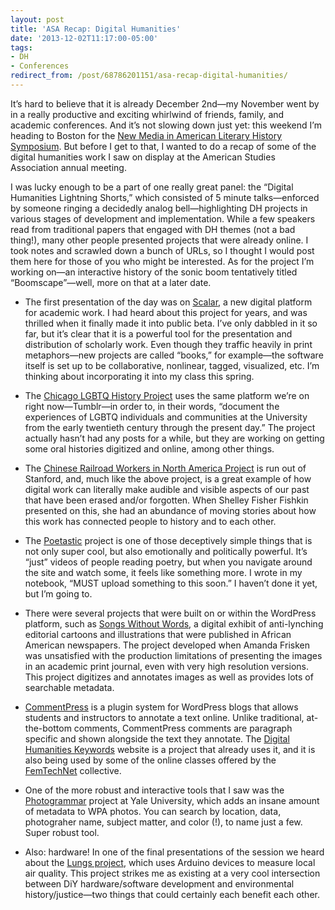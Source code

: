 ```yaml
---
layout: post 
title: 'ASA Recap: Digital Humanities' 
date: '2013-12-02T11:17:00-05:00' 
tags: 
- DH 
- Conferences 
redirect_from: /post/68786201151/asa-recap-digital-humanities/
---
```


It’s hard to believe that it is already December 2nd—my November went by in a really productive and exciting whirlwind of friends, family, and academic conferences. And it’s not slowing down just yet: this weekend I’m heading to Boston for the [New Media in American Literary History Symposium](http://www.northeastern.eduulabmalh/). But before I get to that, I wanted to do a recap of some of the digital humanities work I saw on display at the American Studies Association annual meeting.

I was lucky enough to be a part of one really great panel: the “Digital Humanities Lightning Shorts,” which consisted of 5 minute talks—enforced by someone ringing a decidedly analog bell—highlighting DH projects in various stages of development and implementation. While a few speakers read from traditional papers that engaged with DH themes (not a bad thing!), many other people presented projects that were already online. I took notes and scrawled down a bunch of URLs, so I thought I would post them here for those of you who might be interested. As for the project I’m working on—an interactive history of the sonic boom tentatively titled “Boomscape”—well, more on that at a later date.

-   The first presentation of the day was on [Scalar](http://scalar.usc.edu/), a new digital platform for academic work. I had heard about this project for years, and was thrilled when it finally made it into public beta. I’ve only dabbled in it so far, but it’s clear that it is a powerful tool for the presentation and distribution of scholarly work. Even though they traffic heavily in print metaphors—new projects are called “books,” for example—the software itself is set up to be collaborative, nonlinear, tagged, visualized, etc. I’m thinking about incorporating it into my class this spring.

-   The [Chicago LGBTQ History Project](http://uchicagolgbtqhistoryproject.tumblr.com/) uses the same platform we’re on right now—Tumblr—in order to, in their words, “document the experiences of LGBTQ individuals and communities at the University from the early twentieth century through the present day.” The project actually hasn’t had any posts for a while, but they are working on getting some oral histories digitized and online, among other things.

-   The [Chinese Railroad Workers in North America Project](https://www.stanford.edu/group/chineserailroad/cgi-bin/wordpress/) is run out of Stanford, and, much like the above project, is a great example of how digital work can literally make audible and visible aspects of our past that have been erased and/or forgotten. When Shelley Fisher Fishkin presented on this, she had an abundance of moving stories about how this work has connected people to history and to each other.

-   The [Poetastic](http://www.poetastic.com/transmission.html) project is one of those deceptively simple things that is not only super cool, but also emotionally and politically powerful. It’s “just” videos of people reading poetry, but when you navigate around the site and watch some, it feels like something more. I wrote in my notebook, “MUST upload something to this soon.” I haven’t done it yet, but I’m going to.

-   There were several projects that were built on or within the WordPress platform, such as [Songs Without Words](http://songswithoutwords.org/), a digital exhibit of anti-lynching editorial cartoons and illustrations that were published in African American newspapers. The project developed when Amanda Frisken was unsatisfied with the production limitations of presenting the images in an academic print journal, even with very high resolution versions. This project digitizes and annotates images as well as provides lots of searchable metadata.

-   [CommentPress](http://futureofthebook.org/commentpress/) is a plugin system for WordPress blogs that allows students and instructors to annotate a text online. Unlike traditional, at-the-bottom comments, CommentPress comments are paragraph specific and shown alongside the text they annotate. The [Digital Humanities Keywords](http://www.dhkeywords.org/wp/) website is a project that already uses it, and it is also being used by some of the online classes offered by the [FemTechNet](http://femtechnet.newschool.edu/) collective.

-   One of the more robust and interactive tools that I saw was the [Photogrammar](http://photogrammar.yale.edu/map/) project at Yale University, which adds an insane amount of metadata to WPA photos. You can search by location, data, photograher name, subject matter, and color (!), to name just a few. Super robust tool.

-   Also: hardware! In one of the final presentations of the session we heard about the [Lungs project](http://pollutionsensordesign.wordpress.com/), which uses Arduino devices to measure local air quality. This project strikes me as existing at a very cool intersection between DiY hardware/software development and environmental history/justice—two things that could certainly each benefit each other.


